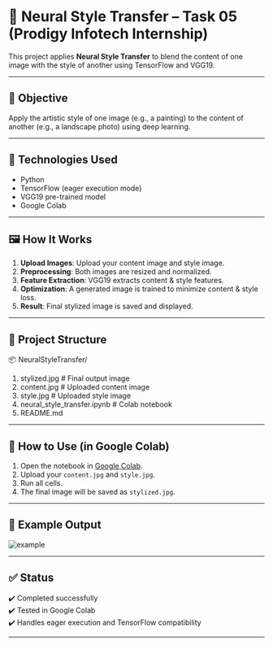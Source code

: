 # 🎨 Neural Style Transfer – Task 05 (Prodigy Infotech Internship)

This project applies **Neural Style Transfer** to blend the content of one image with the style of another using TensorFlow and VGG19.

---

## 📌 Objective

Apply the artistic style of one image (e.g., a painting) to the content of another (e.g., a landscape photo) using deep learning.

---

## 🧠 Technologies Used

- Python
- TensorFlow (eager execution mode)
- VGG19 pre-trained model
- Google Colab

---

## 🖼️ How It Works

1. **Upload Images**: Upload your content image and style image.
2. **Preprocessing**: Both images are resized and normalized.
3. **Feature Extraction**: VGG19 extracts content & style features.
4. **Optimization**: A generated image is trained to minimize content & style loss.
5. **Result**: Final stylized image is saved and displayed.

---

## 📁 Project Structure

📦 NeuralStyleTransfer/
1) stylized.jpg # Final output image
2) content.jpg # Uploaded content image
3) style.jpg # Uploaded style image
4) neural_style_transfer.ipynb # Colab notebook
5) README.md

---

## 🚀 How to Use (in Google Colab)

1. Open the notebook in [Google Colab](https://colab.research.google.com/).
2. Upload your `content.jpg` and `style.jpg`.
3. Run all cells.
4. The final image will be saved as `stylized.jpg`.

---

## 📸 Example Output

![example](stylized.jpg)

---

## ✅ Status

✔️ Completed successfully  
✔️ Tested in Google Colab  
✔️ Handles eager execution and TensorFlow compatibility

---
